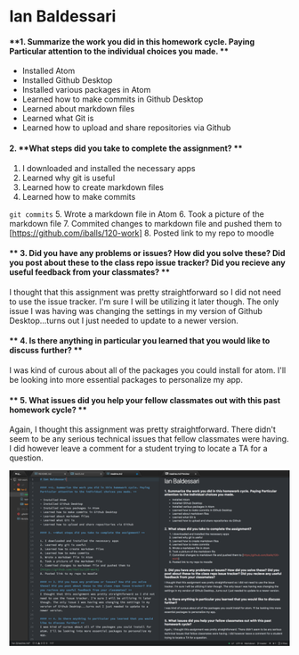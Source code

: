 # Ian Baldessari

#### **1. Summarize the work you did in this homework cycle. Paying Particular attention to the individual choices you made. **

- Installed Atom
- Installed Github Desktop
- Installed various packages in Atom
- Learned how to make commits in Github Desktop
- Learned about markdown files
- Learned what Git is
- Learned how to upload and share repositories via Github

#### 2. **What steps did you take to complete the assignment? **

1. I downloaded and installed the necessary apps
2. Learned why git is useful
3. Learned how to create markdown files
4. Learned how to make commits

  `git commits`
5. Wrote a markdown file in Atom
6. Took a picture of the markdown file
7. Commited changes to markdown file and pushed them to [https://github.com/iballs/120-work]
8. Posted link to my repo to moodle

#### ** 3. Did you have any problems or issues? How did you solve these? Did you post about these to the class repo issue tracker? Did you recieve any useful feedback from your classmates? **
I thought that this assignment was pretty straightforward so I did not need to use the issue tracker. I'm sure I will be utilizing it later though. The only issue I was having was changing the settings in my version of Github Desktop...turns out I just needed to update to a newer version.

#### ** 4. Is there anything in particular you learned that you would like to discuss further? **
I was kind of curous about all of the packages you could install for atom. I'll be looking into more essential packages to personalize my app.

#### ** 5. What issues did you help your fellow classmates out with this past homework cycle? **
Again, I thought this assignment was pretty straightforward. There didn't seem to be any serious technical issues that fellow classmates were having. I did however leave a comment for a student trying to locate a TA for a question.

![baldessari_hw2screenshot.png](baldessari_hw2screenshot.png)
